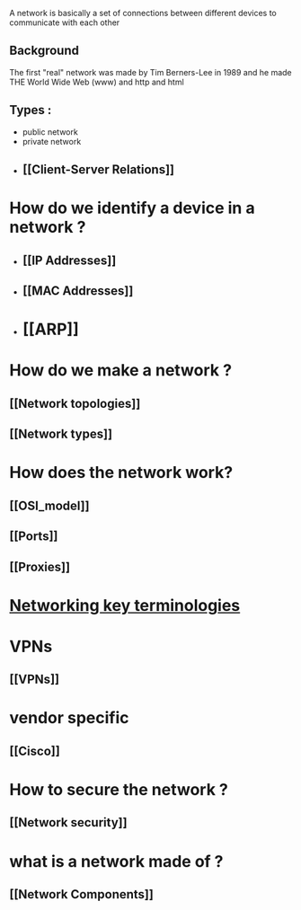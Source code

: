A network is basically a set of connections between different devices to communicate with each other 
## Background
The first "real" network was made by Tim Berners-Lee in 1989 and he made THE World Wide Web (www) and http and html
## Types :
- public network 
- private network 
- ## [[Client-Server Relations]]

# How do we identify a device in a network ? 

- ## [[IP Addresses]] 
- ## [[MAC Addresses]] 
- # [[ARP]]


# How do we make a network ?
## [[Network topologies]]
## [[Network types]]

# How does the network work? 
## [[OSI_model]]

## [[Ports]]
## [[Proxies]]

# [Networking key terminologies ](https://academy.hackthebox.com/module/34/section/1871)


# VPNs 
## [[VPNs]]

# vendor specific 
## [[Cisco]]

# How to secure the network ?
## [[Network security]]

# what is a network made of ? 
## [[Network Components]]

